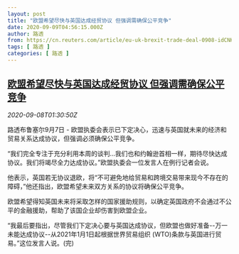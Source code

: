 ```yaml
---
layout: post
title: "欧盟希望尽快与英国达成经贸协议 但强调需确保公平竞争"
date: 2020-09-09T04:56:15.000Z
author: 路透
from: https://cn.reuters.com/article/eu-uk-brexit-trade-deal-0908-idCNKBS25Z047
tags: [ 路透 ]
categories: [ 路透 ]
---
```

<!--1599627375000-->
[欧盟希望尽快与英国达成经贸协议 但强调需确保公平竞争](https://cn.reuters.com/article/eu-uk-brexit-trade-deal-0908-idCNKBS25Z047)
------

<div>
<div><i>2020-09-08T01:30:50Z</i></div><p>路透布鲁塞尔9月7日 - 欧盟执委会表示已下定决心，迅速与英国就未来的经济和贸易关系达成协议，但强调必须确保公平竞争。</p><p>“我们完全专注于充分利用本周的谈判...我们也和约翰逊首相一样，期待尽快达成协议。我们将竭尽全力达成协议。”欧盟执委会一位发言人在例行记者会说。</p><p>他表示，英国若无协议退欧，将“不可避免地给贸易和跨境交易带来现今不存在的障碍，”他还指出，欧盟希望未来双方关系的协议将确保公平竞争。</p><p>欧盟希望得知英国未来将采取怎样的国家援助规则，以确定英国政府不会通过不公平的金融援助，帮助了该国企业却伤害到欧盟企业。</p><p>“我最后要指出，尽管我们下定决心要与英国达成协议，但欧盟也做好准备--万一未能达成协议--从2021年1月1日起根据世界贸易组织 (WTO)条款与英国进行贸易。”这位发言人说。(完)</p>
</div>
